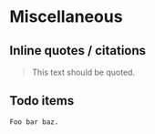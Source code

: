 # Miscellaneous


## Inline quotes / citations

> This text should be quoted.


## Todo items

```{todo}
Foo bar baz.
```
